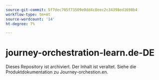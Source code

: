 ```yaml
---
source-git-commit: 5f7dec705f73509e0dd4c8eec2c34398ed1698b4
workflow-type: tm+mt
source-wordcount: '14'
ht-degree: 7%

---
```

# journey-orchestration-learn.de-DE

Dieses Repository ist archiviert. Der Inhalt ist veraltet. Siehe die Produktdokumentation zu Journey-orchestion.en.
